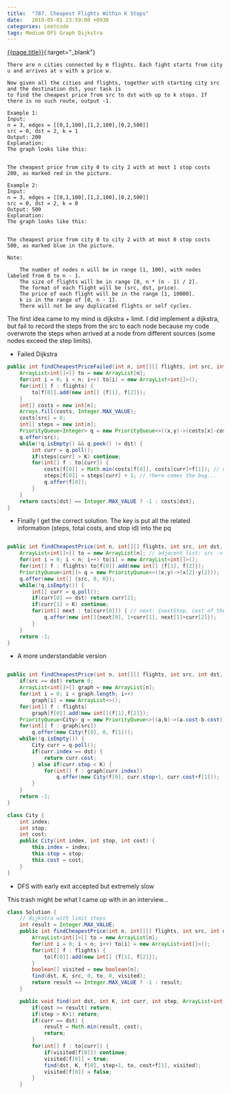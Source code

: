 ```yaml
---
title:  "787. Cheapest Flights Within K Stops"
date:   2019-05-01 23:59:00 +0930
categories: Leetcode
tags: Medium DFS Graph Dijkstra
---
```


[{{page.title}}](https://leetcode.com/problems/cheapest-flights-within-k-stops/){:target="_blank"}

    There are n cities connected by m flights. Each fight starts from city u and arrives at v with a price w.

    Now given all the cities and flights, together with starting city src and the destination dst, your task is
    to find the cheapest price from src to dst with up to k stops. If there is no such route, output -1.

    Example 1:
    Input:
    n = 3, edges = [[0,1,100],[1,2,100],[0,2,500]]
    src = 0, dst = 2, k = 1
    Output: 200
    Explanation:
    The graph looks like this:


    The cheapest price from city 0 to city 2 with at most 1 stop costs 200, as marked red in the picture.

    Example 2:
    Input:
    n = 3, edges = [[0,1,100],[1,2,100],[0,2,500]]
    src = 0, dst = 2, k = 0
    Output: 500
    Explanation:
    The graph looks like this:


    The cheapest price from city 0 to city 2 with at most 0 stop costs 500, as marked blue in the picture.

    Note:

        The number of nodes n will be in range [1, 100], with nodes labeled from 0 to n - 1.
        The size of flights will be in range [0, n * (n - 1) / 2].
        The format of each flight will be (src, dst, price).
        The price of each flight will be in the range [1, 10000].
        k is in the range of [0, n - 1].
        There will not be any duplicated flights or self cycles.



The first idea came to my mind is dijkstra + limit.
I did implement a dijkstra, but fail to record the steps from the src to each node because my code overwrote
the steps when arrived at a node from different sources (some nodes exceed the step limits).

* Failed Dijkstra

```java
public int findCheapestPriceFailed(int n, int[][] flights, int src, int dst, int K) {
    ArrayList<int[]>[] to = new ArrayList[n];
    for(int i = 0; i < n; i++) to[i] = new ArrayList<int[]>();
    for(int[] f : flights) {
        to[f[0]].add(new int[] {f[1], f[2]});
    }
    int[] costs = new int[n];
    Arrays.fill(costs, Integer.MAX_VALUE);
    costs[src] = 0;
    int[] steps = new int[n];
    PriorityQueue<Integer> q = new PriorityQueue<>((x,y)->(costs[x]-costs[y]));
    q.offer(src);
    while(!q.isEmpty() && q.peek() != dst) {
        int curr = q.poll();
        if(steps[curr] > K) continue;
        for(int[] f : to[curr]) {
            costs[f[0]] = Math.min(costs[f[0]], costs[curr]+f[1]); // update costs for next nodes
            steps[f[0]] = steps[curr] + 1; // !here comes the bug...
            q.offer(f[0]);
        }
    }
    return costs[dst] == Integer.MAX_VALUE ? -1 : costs[dst];
}
```

* Finally I get the correct solution. The key is put all the related information (steps, total costs, and stop id) into the pq

```java

public int findCheapestPrice(int n, int[][] flights, int src, int dst, int K) {
    ArrayList<int[]>[] to = new ArrayList[n]; // adjacent list: src -> (dsts and costs)s
    for(int i = 0; i < n; i++) to[i] = new ArrayList<int[]>();
    for(int[] f : flights) to[f[0]].add(new int[] {f[1], f[2]});
    PriorityQueue<int[]> q = new PriorityQueue<>((x,y)->(x[2]-y[2]));
    q.offer(new int[] {src, 0, 0});
    while(!q.isEmpty()) {
        int[] curr = q.poll();
        if(curr[0] == dst) return curr[2];
        if(curr[1] > K) continue;
        for(int[] next : to[curr[0]]) { // next: {nextStop, cost of the edge}
            q.offer(new int[]{next[0], 1+curr[1], next[1]+curr[2]});
        }
    }
    return -1;
}
```

* A more understandable version

```java

public int findCheapestPrice(int n, int[][] flights, int src, int dst, int K) {
    if(src == dst) return 0;
    ArrayList<int[]>[] graph = new ArrayList[n];
    for(int i = 0; i < graph.length; i++)
        graph[i] = new ArrayList<>();
    for(int[] f : flights)
        graph[f[0]].add(new int[]{f[1],f[2]});
    PriorityQueue<City> q = new PriorityQueue<>((a,b)->(a.cost-b.cost));
    for(int[] f : graph[src])
        q.offer(new City(f[0], 0, f[1]));
    while(!q.isEmpty()) {
        City curr = q.poll();
        if(curr.index == dst) {
            return curr.cost;
        } else if(curr.stop < K) {
            for(int[] f : graph[curr.index])
                q.offer(new City(f[0], curr.stop+1, curr.cost+f[1]));
        }
    }
    return -1;
}

class City {
    int index;
    int stop;
    int cost;
    public City(int index, int stop, int cost) {
        this.index = index;
        this.stop = stop;
        this.cost = cost;
    }
}

```

* DFS with early exit accepted but extremely slow

This trash might be what I came up with in an interview...

```java
class Solution {
    // dijkstra with limit steps
    int result = Integer.MAX_VALUE;
    public int findCheapestPrice(int n, int[][] flights, int src, int dst, int K) {
        ArrayList<int[]>[] to = new ArrayList[n];
        for(int i = 0; i < n; i++) to[i] = new ArrayList<int[]>();
        for(int[] f : flights) {
            to[f[0]].add(new int[] {f[1], f[2]});
        }
        boolean[] visited = new boolean[n];
        find(dst, K, src, 0, to, 0, visited);
        return result == Integer.MAX_VALUE ? -1 : result;
    }

    public void find(int dst, int K, int curr, int step, ArrayList<int[]>[] to, int cost, boolean[] visited) {
        if(cost >= result) return;
        if(step > K+1) return;
        if(curr == dst) {
            result = Math.min(result, cost);
            return;
        }
        for(int[] f : to[curr]) {
            if(visited[f[0]]) continue;
            visited[f[0]] = true;
            find(dst, K, f[0], step+1, to, cost+f[1], visited);
            visited[f[0]] = false;
        }
    }
```
